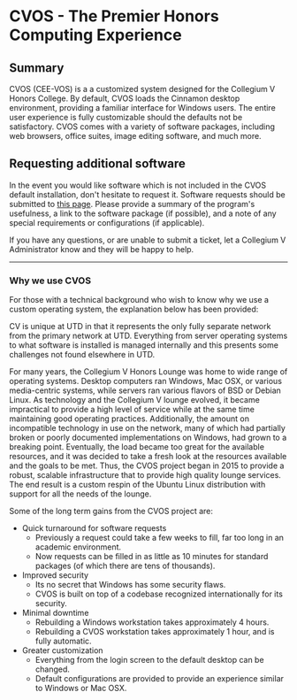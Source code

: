 # CVOS - The Premier Honors Computing Experience

## Summary
CVOS (CEE-VOS) is a a customized system designed for the Collegium V Honors College.  By default, CVOS loads the Cinnamon desktop environment, providing a familiar interface for Windows users.  The entire user experience is fully customizable should the defaults not be satisfactory.  CVOS comes with a variety of software packages, including web browsers, office suites, image editing software, and much more.

## Requesting additional software
In the event you would like software which is not included in the CVOS default installation, don't hesitate to request it.  Software requests should be submitted to [this page](https://github.com/collegiumv/cv_client_bleeding/issues).  Please provide a summary of the program's usefulness, a link to the software package (if possible), and a note of any special requirements or configurations (if applicable).

If you have any questions, or are unable to submit a ticket, let a Collegium V Administrator know and they will be happy to help.

---
### Why we use CVOS
For those with a technical background who wish to know why we use a custom operating system, the explanation below has been provided:

CV is unique at UTD in that it represents the only fully separate network from the primary network at UTD.  Everything from server operating systems to what software is installed is managed internally and this presents some challenges not found elsewhere in UTD.

For many years, the Collegium V Honors Lounge was home to wide range of operating systems.  Desktop computers ran Windows, Mac OSX, or various media-centric systems, while servers ran various flavors of BSD or Debian Linux.  As technology and the Collegium V lounge evolved, it became impractical to provide a high level of service while at the same time maintaining good operating practices.  Additionally, the amount on incompatible technology in use on the network, many of which had partially broken or poorly documented implementations on Windows, had grown to a breaking point.  Eventually, the load became too great for the available resources, and it was decided to take a fresh look at the resources available and the goals to be met.  Thus, the CVOS project began in 2015 to provide a robust, scalable infrastructure that to provide high quality lounge services.  The end result is a custom respin of the Ubuntu Linux distribution with support for all the needs of the lounge.

Some of the long term gains from the CVOS project are:

  * Quick turnaround for software requests
      * Previously a request could take a few weeks to fill, far too long in an academic environment.
      * Now requests can be filled in as little as 10 minutes for standard packages (of which there are tens of thousands).
  * Improved security
      * Its no secret that Windows has some security flaws.
      * CVOS is built on top of a codebase recognized internationally for its security.
  * Minimal downtime
      * Rebuilding a Windows workstation takes approximately 4 hours.
      * Rebuilding a CVOS workstation takes approximately 1 hour, and is fully automatic.
  * Greater customization
      * Everything from the login screen to the default desktop can be changed.
      * Default configurations are provided to provide an experience similar to Windows or Mac OSX.
